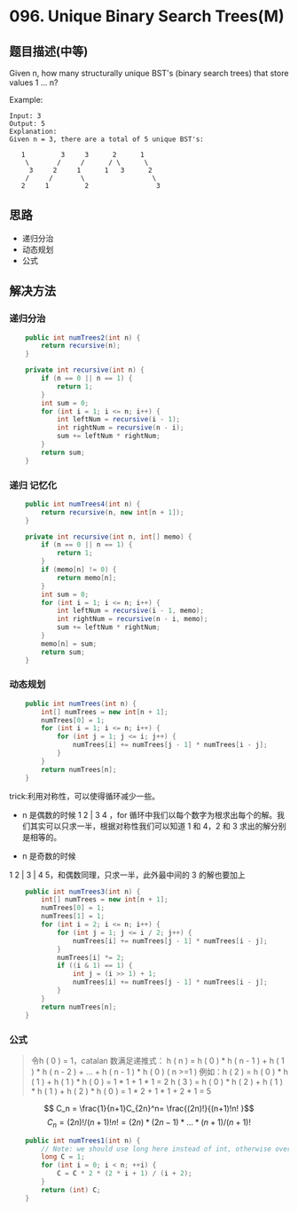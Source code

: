 # 096. Unique Binary Search Trees(M)

[](https://leetcode-cn.com/problems/unique-binary-search-trees/)

## 题目描述(中等)

Given n, how many structurally unique BST's (binary search trees) that store values 1 ... n?

Example:
```
Input: 3
Output: 5
Explanation:
Given n = 3, there are a total of 5 unique BST's:

   1         3     3      2      1
    \       /     /      / \      \
     3     2     1      1   3      2
    /     /       \                 \
   2     1         2                 3

```
## 思路

- 递归分治
- 动态规划
- 公式

## 解决方法


### 递归分治

```java
    public int numTrees2(int n) {
        return recursive(n);
    }

    private int recursive(int n) {
        if (n == 0 || n == 1) {
            return 1;
        }
        int sum = 0;
        for (int i = 1; i <= n; i++) {
            int leftNum = recursive(i - 1);
            int rightNum = recursive(n - i);
            sum += leftNum * rightNum;
        }
        return sum;
    }
```
### 递归 记忆化

```java
    public int numTrees4(int n) {
        return recursive(n, new int[n + 1]);
    }

    private int recursive(int n, int[] memo) {
        if (n == 0 || n == 1) {
            return 1;
        }
        if (memo[n] != 0) {
            return memo[n];
        }
        int sum = 0;
        for (int i = 1; i <= n; i++) {
            int leftNum = recursive(i - 1, memo);
            int rightNum = recursive(n - i, memo);
            sum += leftNum * rightNum;
        }
        memo[n] = sum;
        return sum;
    }
```

### 动态规划

```java
    public int numTrees(int n) {
        int[] numTrees = new int[n + 1];
        numTrees[0] = 1;
        for (int i = 1; i <= n; i++) {
            for (int j = 1; j <= i; j++) {
                numTrees[i] += numTrees[j - 1] * numTrees[i - j];
            }
        }
        return numTrees[n];
    }

```

trick:利用对称性，可以使得循环减少一些。
- n 是偶数的时候 1 2 | 3 4 ，for 循环中我们以每个数字为根求出每个的解。我们其实可以只求一半，根据对称性我们可以知道 1 和 4，2 和 3 求出的解分别是相等的。

- n 是奇数的时候

1 2 | 3 | 4 5，和偶数同理，只求一半，此外最中间的 3 的解也要加上

```java
    public int numTrees3(int n) {
        int[] numTrees = new int[n + 1];
        numTrees[0] = 1;
        numTrees[1] = 1;
        for (int i = 2; i <= n; i++) {
            for (int j = 1; j <= i / 2; j++) {
                numTrees[i] += numTrees[j - 1] * numTrees[i - j];
            }
            numTrees[i] *= 2;
            if ((i & 1) == 1) {
                int j = (i >> 1) + 1;
                numTrees[i] += numTrees[j - 1] * numTrees[i - j];
            }
        }
        return numTrees[n];
    }

```

### 公式

>令h ( 0 ) = 1，catalan 数满足递推式：
h ( n ) = h ( 0 ) * h ( n - 1 ) + h ( 1 ) * h ( n - 2 ) + ... + h ( n - 1 ) * h ( 0 ) ( n >=1 )
例如：h ( 2 ) = h ( 0 ) * h ( 1 ) + h ( 1 ) * h ( 0 ) = 1 * 1 + 1 * 1 = 2
h ( 3 ) = h ( 0 ) * h ( 2 ) + h ( 1 ) * h ( 1 ) + h ( 2 ) * h ( 0 ) = 1 * 2 + 1 * 1 + 2 * 1 = 5

$$ C_n = \frac{1}{n+1}C_{2n}^n= \frac{(2n)!}{(n+1)!n! }$$
$$ C_n=(2n)!/(n+1)!n!=(2n)*(2n-1)*...*(n+1)/(n+1)! $$

```java
    public int numTrees1(int n) {
        // Note: we should use long here instead of int, otherwise overflow
        long C = 1;
        for (int i = 0; i < n; ++i) {
            C = C * 2 * (2 * i + 1) / (i + 2);
        }
        return (int) C;
    }
```